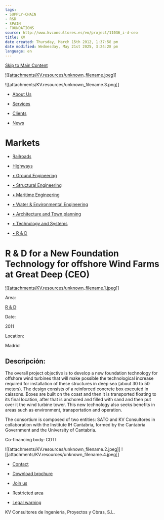 ```yaml
---
tags:
- SUPPLY-CHAIN
- R&D
- SPAIN
- FOUNDATIONS
source: http://www.kvconsultores.es/en/project/11036_i-d-ceo
title: KV
date created: Thursday, March 15th 2012, 1:37:58 pm
date modified: Wednesday, May 21st 2025, 3:24:28 pm
language: en
---
```


[Skip to Main Content](http://www.kvconsultores.es/en/project/11036_i-d-ceo#main-content)

	

[![[attachments/KV.resources/unknown_filename.jpeg]]](http://www.kvconsultores.es/)

																					

![[attachments/KV.resources/unknown_filename.3.png]]

										

* [About Us](http://www.kvconsultores.es/en/company/presentation)

* [Services](http://www.kvconsultores.es/en/services/services)
* [Clients](http://www.kvconsultores.es/en/clients)
* [News](http://www.kvconsultores.es/en/news)

# Markets

* [Railroads](http://www.kvconsultores.es/en/railways-department)

* [Highways](http://www.kvconsultores.es/en/highways-department)

* [• Ground Engineering](http://www.kvconsultores.es/en/ground-engineering)
* [• Structural Engineering](http://www.kvconsultores.es/en/structural-engineering)
* [• Maritime Engineering](http://www.kvconsultores.es/en/maritime-engineering)
* [• Water & Environmental Engineering](http://www.kvconsultores.es/en/water-environmental-engineering)
* [• Architecture and Town planning](http://www.kvconsultores.es/en/architecture-and-town-planning)
* [• Technology and Systems](http://www.kvconsultores.es/en/technology-and-systems)
* [• R & D](http://www.kvconsultores.es/en/r-d)

	

# R & D for a New Foundation Technology for offshore Wind Farms at Great Deep (CEO)

[![[attachments/KV.resources/unknown_filename.1.jpeg]]](http://93.189.88.106/sites/default/files/images_proyecto/aerogeneradores03.jpg)

Area: 

[R & D](http://www.kvconsultores.es/en/r-d)

Date: 

2011

Location: 

Madrid

## Descripción:

The overall project objective is to develop a new foundation technology for offshore wind turbines that will make possible the technological increase required for installation of these structures in deep sea (about 30 to 50 meters). The design consists of a reinforced concrete box executed in caissons. Boxes are built on the coast and then it is transported floating to its final location, after that is anchored and filled with sand and then put over it the wind turbine tower. This new technology also seeks benefits in areas such as environment, transportation and operation.

The consortium is composed of two entities: SATO and KV Consultores in collaboration with the Institute IH Cantabria, formed by the Cantabria Government and the University of Cantabria.

Co-financing body: CDTI

![[attachments/KV.resources/unknown_filename.2.jpeg]] ![[attachments/KV.resources/unknown_filename.4.jpeg]]

* [Contact](http://www.kvconsultores.es/en/contact)

* [Download brochure](http://93.189.88.106/pdf/KV_brochure_en.pdf)
* [Join us](http://www.kvconsultores.es/en/company/hr)
* [Restricted area](http://www.kvconsultores.es/en/user)
* [Legal warning](http://www.kvconsultores.es/en/node/1483)

KV Consultores de Ingeniería, Proyectos y Obras, S.L.
